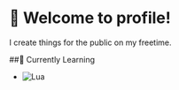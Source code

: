 # 👋 Welcome to profile!
I create things for the public on my freetime.

##🏫 Currently Learning
- ![Lua](h[ttps://img.shields.io/badge/Lua-2C2D72?style=for-the-badge&logo=lua&logoColor=white](https://skillicons.dev/icons?i=lua))

<!--
**SystemXVoid/SystemXVoid** is a ✨ _special_ ✨ repository because its `README.md` (this file) appears on your GitHub profile.

Here are some ideas to get you started:

- 🔭 I’m currently working on ...
- 🌱 I’m currently learning ...
- 👯 I’m looking to collaborate on ...
- 🤔 I’m looking for help with ...
- 💬 Ask me about ...
- 📫 How to reach me: ...
- 😄 Pronouns: ...
- ⚡ Fun fact: ...
-->
